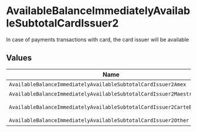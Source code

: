 # AvailableBalanceImmediatelyAvailableSubtotalCardIssuer2

In case of payments transactions with card, the card issuer will be available


## Values

| Name                                                                   | Value                                                                  |
| ---------------------------------------------------------------------- | ---------------------------------------------------------------------- |
| `AvailableBalanceImmediatelyAvailableSubtotalCardIssuer2Amex`          | amex                                                                   |
| `AvailableBalanceImmediatelyAvailableSubtotalCardIssuer2Maestro`       | maestro                                                                |
| `AvailableBalanceImmediatelyAvailableSubtotalCardIssuer2CarteBancaire` | carte-bancaire                                                         |
| `AvailableBalanceImmediatelyAvailableSubtotalCardIssuer2Other`         | other                                                                  |